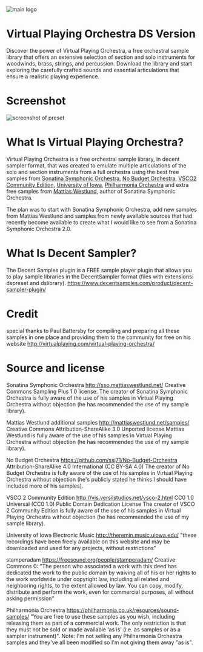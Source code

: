![main logo](https://github.com/eodowd/VirtualPlayingOrchestra/blob/main/Images/logo.png?raw=true)

# Virtual Playing Orchestra DS Version
Discover the power of Virtual Playing Orchestra, a free orchestral sample library that offers an extensive selection of section and solo instruments for woodwinds, brass, strings, and percussion. Download the library and start exploring the carefully crafted sounds and essential articulations that ensure a realistic playing experience. 

# Screenshot
![screenshot of preset](https://github.com/eodowd/VirtualPlayingOrchestra/blob/main/Images/Screenshot%202023-05-21%20155214.png?raw=true)

# What Is Virtual Playing Orchestra?

Virtual Playing Orchestra is a free orchestral sample library, in decent sampler format, that was created to emulate multiple articulations of the solo and section instruments from a full orchestra using the best free samples from [Sonatina Symphonic Orchestra](http://sso.mattiaswestlund.net/), [No Budget Orchestra](https://github.com/ssj71/No-Budget-Orchestra), [VSCO2 Community Edition](http://vis.versilstudios.net/vsco-2.html), [University of Iowa](http://theremin.music.uiowa.edu/), [Philharmonia Orchestra](http://www.philharmonia.co.uk/explore/make_music) and extra free samples from [Mattias Westlund](http://mattiaswestlund.net/samples/), author of Sonatina Symphonic Orchestra.

The plan was to start with Sonatina Symphonic Orchestra, add new samples from Mattias Westlund and samples from newly available sources that had recently become available to create what I would like to see from a Sonatina Symphonic Orchestra 2.0.

# What Is Decent Sampler?
The Decent Samples plugin is a FREE sample player plugin that allows you to play sample libraries in the DecentSampler format (files with extensions: dspreset and dslibrary).
https://www.decentsamples.com/product/decent-sampler-plugin/


# Credit

special thanks to Paul Battersby for compiling and preparing all these samples in one place and providing them to the community for free on his website http://virtualplaying.com/virtual-playing-orchestra/

# Source and license

Sonatina Symphonic Orchestra http://sso.mattiaswestlund.net/
Creative Commons Sampling Plus 1.0 license.
The creator of Sonatina Symphonic Orchestra is fully aware of the use of his samples in Virtual Playing Orchestra without objection
(he has recommended the use of my sample library).

Mattias Westlund additional samples http://mattiaswestlund.net/samples/
Creative Commons Attribution-ShareAlike 3.0 Unported license
Mattias Westlund is fully aware of the use of his samples in Virtual Playing Orchestra without objection
(he has recommended the use of my sample library).

No Budget Orchestra https://github.com/ssj71/No-Budget-Orchestra
Attribution-ShareAlike 4.0 International (CC BY-SA 4.0)
The creator of No Budget Orchestra is fully aware of the use of his samples in Virtual Playing Orchestra without objection
(he's publicly stated he thinks I should have included more of his samples).

VSCO 2 Community Edition http://vis.versilstudios.net/vsco-2.html
CC0 1.0 Universal (CC0 1.0) Public Domain Dedication License
The creator of VSCO 2 Community Edition is fully aware of the use of his samples in Virtual Playing Orchestra without objection
(he has recommended the use of my sample library).

University of Iowa Electronic Music http://theremin.music.uiowa.edu/
"these recordings have been freely available on this website and may be downloaded and used for any projects, without restrictions"

stamperadam https://freesound.org/people/stamperadam/
Creative Commons 0: "The person who associated a work with this deed has dedicated the work to the public domain by waiving all of his or her rights to the work worldwide under copyright law, including all related and neighboring rights, to the extent allowed by law. You can copy, modify, distribute and perform the work, even for commercial purposes, all without asking permission"

Philharmonia Orchestra https://philharmonia.co.uk/resources/sound-samples/
"You are free to use these samples as you wish, including releasing them as part of a commercial work. The only restriction is that they must not be sold or made available ‘as is’ (i.e. as samples or as a sampler instrument)".
Note: I'm not selling any Philharmonia Orchestra samples and they've all been modified so I'm not giving them away "as is".
